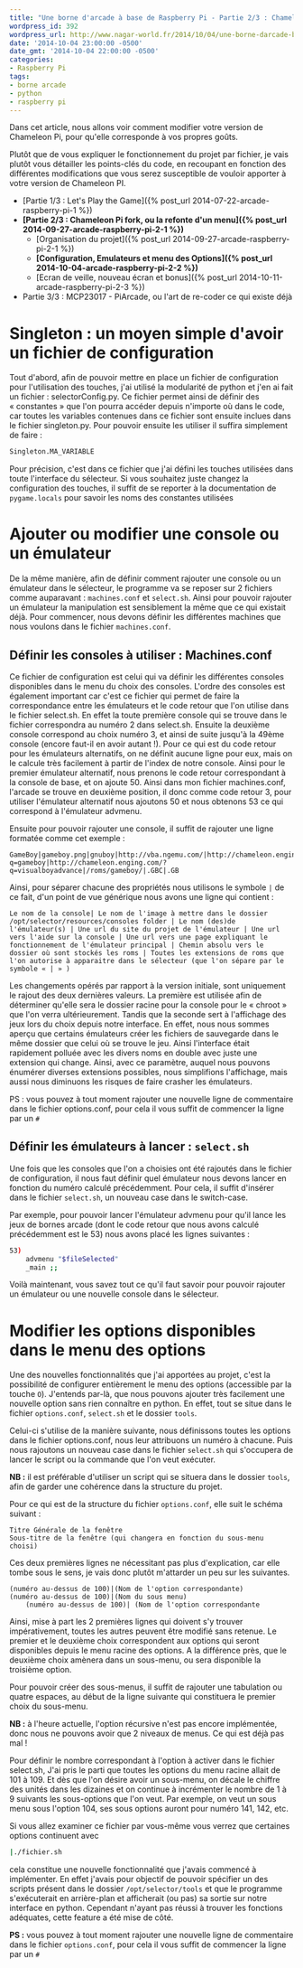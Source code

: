 ```yaml
---
title: "Une borne d'arcade à base de Raspberry Pi - Partie 2/3 : Chameleon Pi fork, Cutomize your own selector"
wordpress_id: 392
wordpress_url: http://www.nagar-world.fr/2014/10/04/une-borne-darcade-base-de-raspberry-pi/
date: '2014-10-04 23:00:00 -0500'
date_gmt: '2014-10-04 22:00:00 -0500'
categories:
- Raspberry Pi
tags:
- borne arcade
- python
- raspberry pi
---
```


Dans cet article, nous allons voir comment modifier votre version de Chameleon Pi, pour qu'elle corresponde à vos propres goûts.

Plutôt que de vous expliquer le fonctionnement du projet par fichier, je vais plutôt vous détailler les points-clés du code, en recoupant en fonction des différentes modifications que vous serez susceptible de vouloir apporter à votre version de Chameleon PI.

<!--more-->

- [Partie 1/3 : Let's Play the Game]({% post_url 2014-07-22-arcade-raspberry-pi-1 %})
- **[Partie 2/3 : Chameleon Pi fork, ou la refonte d'un menu]({% post_url 2014-09-27-arcade-raspberry-pi-2-1 %})**
  - [Organisation du projet]({% post_url 2014-09-27-arcade-raspberry-pi-2-1 %})
  - **[Configuration, Emulateurs et menu des Options]({% post_url 2014-10-04-arcade-raspberry-pi-2-2 %})**
  - [Ecran de veille, nouveau écran et bonus]({% post_url 2014-10-11-arcade-raspberry-pi-2-3 %})
- Partie 3/3 : MCP23017 - PiArcade, ou l'art de re-coder ce qui existe déjà

# Singleton : un moyen simple d'avoir un fichier de configuration

Tout d'abord, afin de pouvoir mettre en place un fichier de configuration pour l'utilisation des touches, j'ai utilisé la modularité de python et j'en ai fait un fichier : selectorConfig.py. Ce fichier permet ainsi de définir des « constantes » que l'on pourra accéder depuis n'importe où dans le code, car toutes les variables contenues dans ce fichier sont ensuite inclues dans le fichier singleton.py. Pour pouvoir ensuite les utiliser il suffira simplement de faire :

```bash
Singleton.MA_VARIABLE
```

Pour précision, c'est dans ce fichier que j'ai défini les touches utilisées dans toute l'interface du sélecteur. Si vous souhaitez juste changez la configuration des touches, il suffit de se reporter à la documentation de `pygame.locals` pour savoir les noms des constantes utilisées

# Ajouter ou modifier une console ou un émulateur

De la même manière, afin de définir comment rajouter une console ou un émulateur dans le sélecteur, le programme va se reposer sur 2 fichiers comme auparavant : `machines.conf` et `select.sh`. Ainsi pour pouvoir rajouter un émulateur la manipulation est sensiblement la même que ce qui existait déjà. Pour commencer, nous devons définir les différentes machines que nous voulons dans le fichier `machines.conf`.

## Définir les consoles à utiliser : Machines.conf

Ce fichier de configuration est celui qui va définir les différentes consoles disponibles dans le menu du choix des consoles. L'ordre des consoles est également important car c'est ce fichier qui permet de faire la correspondance entre les émulateurs et le code retour que l'on utilise dans le fichier select.sh. En effet la toute première console qui se trouve dans le fichier correspondra au numéro 2 dans select.sh. Ensuite la deuxième console correspond au choix numéro 3, et ainsi de suite jusqu'à la 49ème console (encore faut-il en avoir autant !). Pour ce qui est du code retour pour les émulateurs alternatifs, on ne définit aucune ligne pour eux, mais on le calcule très facilement à partir de l'index de notre console. Ainsi pour le premier émulateur alternatif, nous prenons le code retour correspondant à la console de base, et on ajoute 50. Ainsi dans mon fichier machines.conf, l'arcade se trouve en deuxième position, il donc comme code retour 3, pour utiliser l'émulateur alternatif nous ajoutons 50 et nous obtenons 53 ce qui correspond à l'émulateur advmenu.

Ensuite pour pouvoir rajouter une console, il suffit de rajouter une ligne formatée comme cet exemple :

```text
GameBoy|gameboy.png|gnuboy|http://vba.ngemu.com/|http://chameleon.enging.com/?q=gameboy|http://chameleon.enging.com/?q=visualboyadvance|/roms/gameboy/|.GBC|.GB
```

Ainsi, pour séparer chacune des propriétés nous utilisons le symbole `|` de ce fait, d'un point de vue générique nous avons une ligne qui contient :

```text
Le nom de la console| Le nom de l'image à mettre dans le dossier /opt/selector/resources/consoles folder | Le nom (des)de l'émulateur(s) | Une url du site du projet de l'émulateur | Une url vers l'aide sur la console | Une url vers une page expliquant le fonctionnement de l'émulateur principal | Chemin absolu vers le dossier où sont stockés les roms | Toutes les extensions de roms que l'on autorise à apparaitre dans le sélecteur (que l'on sépare par le symbole « | » )
```

Les changements opérés par rapport à la version initiale, sont uniquement le rajout des deux dernières valeurs. La première est utilisée afin de déterminer qu'elle sera le dossier racine pour la console pour le « chroot » que l'on verra ultérieurement. Tandis que la seconde sert à l'affichage des jeux lors du choix depuis notre interface. En effet, nous nous sommes aperçu que certains émulateurs créer les fichiers de sauvegarde dans le même dossier que celui où se trouve le jeu. Ainsi l'interface était rapidement polluée avec les divers noms en double avec juste une extension qui change. Ainsi, avec ce paramètre, auquel nous pouvons énumérer diverses extensions possibles, nous simplifions l'affichage, mais aussi nous diminuons les risques de faire crasher les émulateurs.

PS : vous pouvez à tout moment rajouter une nouvelle ligne de commentaire dans le fichier options.conf, pour cela il vous suffit de commencer la ligne par un `#`

## Définir les émulateurs à lancer : `select.sh`

Une fois que les consoles que l'on a choisies ont été rajoutés dans le fichier de configuration, il nous faut définir quel émulateur nous devons lancer en fonction du numéro calculé précédemment. Pour cela, il suffit d'insérer dans le fichier `select.sh`, un nouveau case dans le switch-case.

Par exemple, pour pouvoir lancer l'émulateur advmenu pour qu'il lance les jeux de bornes arcade (dont le code retour que nous avons calculé précédemment est le 53) nous avons placé les lignes suivantes :

```bash
53)
    advmenu "$fileSelected"
    _main ;;
```

Voilà maintenant, vous savez tout ce qu'il faut savoir pour pouvoir rajouter un émulateur ou une nouvelle console dans le sélecteur.

# Modifier les options disponibles dans le menu des options

Une des nouvelles fonctionnalités que j'ai apportées au projet, c'est la possibilité de configurer entièrement le menu des options (accessible par la touche `O`). J'entends par-là, que nous pouvons ajouter très facilement une nouvelle option sans rien connaître en python. En effet, tout se situe dans le fichier `options.conf`, `select.sh` et le dossier `tools`.

Celui-ci s'utilise de la manière suivante, nous définissons toutes les options dans le fichier options.conf, nous leur attribuons un numéro à chacune. Puis nous rajoutons un nouveau case dans le fichier `select.sh` qui s'occupera de lancer le script ou la commande que l'on veut exécuter.

**NB :** il est préférable d'utiliser un script qui se situera dans le dossier `tools`, afin de garder une cohérence dans la structure du projet.

Pour ce qui est de la structure du fichier `options.conf`, elle suit le schéma suivant :

```text
Titre Générale de la fenêtre
Sous-titre de la fenêtre (qui changera en fonction du sous-menu choisi)
```

Ces deux premières lignes ne nécessitant pas plus d'explication, car elle tombe sous le sens, je vais donc plutôt m'attarder un peu sur les suivantes.

```text
(numéro au-dessus de 100)|(Nom de l'option correspondante)
(numéro au-dessus de 100)|(Nom du sous menu)
    (numéro au-dessus de 100)| (Nom de l'option correspondante
```

Ainsi, mise à part les 2 premières lignes qui doivent s'y trouver impérativement, toutes les autres peuvent être modifié sans retenue. Le premier et le deuxième choix correspondent aux options qui seront disponibles depuis le menu racine des options. A la différence près, que le deuxième choix amènera dans un sous-menu, ou sera disponible la troisième option.

Pour pouvoir créer des sous-menus, il suffit de rajouter une tabulation ou quatre espaces, au début de la ligne suivante qui constituera le premier choix du sous-menu.

**NB :** à l'heure actuelle, l'option récursive n'est pas encore implémentée, donc nous ne pouvons avoir que 2 niveaux de menus. Ce qui est déjà pas mal !

Pour définir le nombre correspondant à l'option à activer dans le fichier select.sh, J'ai pris le parti que toutes les options du menu racine allait de 101 à 109. Et dès que l'on désire avoir un sous-menu, on décale le chiffre des unités dans les dizaines et on continue à incrémenter le nombre de 1 à 9 suivants les sous-options que l'on veut. Par exemple, on veut un sous menu sous l'option 104, ses sous options auront pour numéro 141, 142, etc.

Si vous allez examiner ce fichier par vous-même vous verrez que certaines options continuent avec

```bash
|./fichier.sh
```

cela constitue une nouvelle fonctionnalité que j'avais commencé à implémenter. En effet j'avais pour objectif de pouvoir spécifier un des scripts présent dans le dossier `/opt/selector/tools` et que le programme s'exécuterait en arrière-plan et afficherait (ou pas) sa sortie sur notre interface en python. Cependant n'ayant pas réussi à trouver les fonctions adéquates, cette feature a été mise de côté.

**PS :** vous pouvez à tout moment rajouter une nouvelle ligne de commentaire dans le fichier `options.conf`, pour cela il vous suffit de commencer la ligne par un `#`
